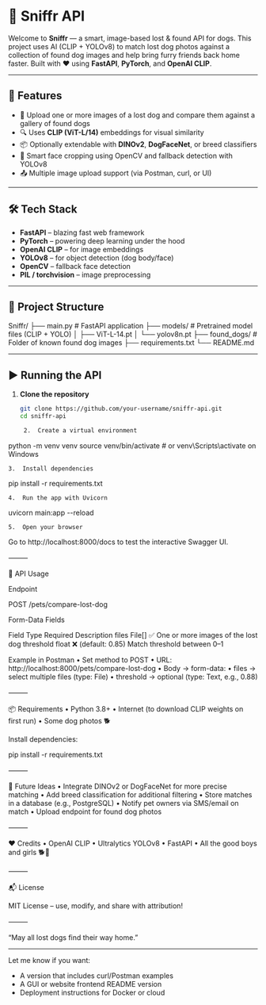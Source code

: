 


# 🐾 Sniffr API

Welcome to **Sniffr** — a smart, image-based lost & found API for dogs. This project uses AI (CLIP + YOLOv8) to match lost dog photos against a collection of found dog images and help bring furry friends back home faster. Built with ❤️ using **FastAPI**, **PyTorch**, and **OpenAI CLIP**.

---

## 🚀 Features

- 🐶 Upload one or more images of a lost dog and compare them against a gallery of found dogs
- 🔍 Uses **CLIP (ViT-L/14)** embeddings for visual similarity
- 📦 Optionally extendable with **DINOv2**, **DogFaceNet**, or breed classifiers
- 🧠 Smart face cropping using OpenCV and fallback detection with YOLOv8
- 📤 Multiple image upload support (via Postman, curl, or UI)

---

## 🛠 Tech Stack

- **FastAPI** – blazing fast web framework
- **PyTorch** – powering deep learning under the hood
- **OpenAI CLIP** – for image embeddings
- **YOLOv8** – for object detection (dog body/face)
- **OpenCV** – fallback face detection
- **PIL / torchvision** – image preprocessing

---

## 📂 Project Structure

Sniffr/
├── main.py               # FastAPI application
├── models/               # Pretrained model files (CLIP + YOLO)
│   ├── ViT-L-14.pt
│   └── yolov8n.pt
├── found_dogs/           # Folder of known found dog images
├── requirements.txt
└── README.md

---

## ▶️ Running the API

1. **Clone the repository**  
   ```bash
   git clone https://github.com/your-username/sniffr-api.git
   cd sniffr-api

	2.	Create a virtual environment

python -m venv venv
source venv/bin/activate  # or venv\Scripts\activate on Windows


	3.	Install dependencies

pip install -r requirements.txt


	4.	Run the app with Uvicorn

uvicorn main:app --reload


	5.	Open your browser
Go to http://localhost:8000/docs to test the interactive Swagger UI.

⸻

📸 API Usage

Endpoint

POST /pets/compare-lost-dog

Form-Data Fields

Field	Type	Required	Description
files	File[]	✅	One or more images of the lost dog
threshold	float	❌	(default: 0.85) Match threshold between 0–1

Example in Postman
	•	Set method to POST
	•	URL: http://localhost:8000/pets/compare-lost-dog
	•	Body → form-data:
	•	files → select multiple files (type: File)
	•	threshold → optional (type: Text, e.g., 0.88)

⸻

📦 Requirements
	•	Python 3.8+
	•	Internet (to download CLIP weights on first run)
	•	Some dog photos 🐕

Install dependencies:

pip install -r requirements.txt


⸻

🧠 Future Ideas
	•	Integrate DINOv2 or DogFaceNet for more precise matching
	•	Add breed classification for additional filtering
	•	Store matches in a database (e.g., PostgreSQL)
	•	Notify pet owners via SMS/email on match
	•	Upload endpoint for found dog photos

⸻

❤️ Credits
	•	OpenAI CLIP
	•	Ultralytics YOLOv8
	•	FastAPI
	•	All the good boys and girls 🐕🐾

⸻

📬 License

MIT License – use, modify, and share with attribution!

⸻

“May all lost dogs find their way home.”

---

Let me know if you want:
- A version that includes curl/Postman examples
- A GUI or website frontend README version
- Deployment instructions for Docker or cloud
